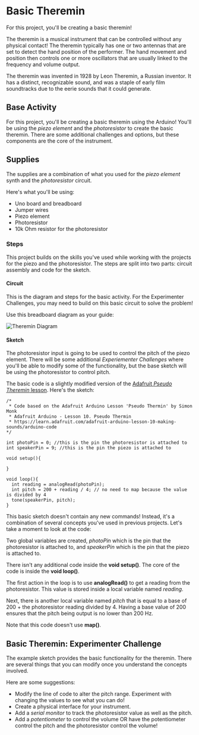 # Basic Theremin
For this project, you'll be creating a basic theremin!

The theremin is a musical instrument that can be controlled without any physical contact! The theremin typically has one or two antennas that are set to detect the hand position of the performer. The hand movement and position then controls one or more oscillators that are usually linked to the frequency and volume output.

The theremin was invented in 1928 by Leon Theremin, a Russian inventor. It has a distinct, recognizable sound, and was a staple of early film soundtracks due to the eerie sounds that it could generate.

## Base Activity
For this project, you'll be creating a basic theremin using the Arduino! You'll be using the _piezo element_ and the _photoresistor_ to create the basic theremin. There are some additional challenges and options, but these components are the core of the instrument.

## Supplies
The supplies are a combination of what you used for the _piezo element_ synth and the _photoresistor_ circuit.

Here's what you'll be using:
- Uno board and breadboard
- Jumper wires
- Piezo element
- Photoresistor
- 10k Ohm resistor for the photoresistor

### Steps
This project builds on the skills you've used while working with the projects for the piezo and the photoresistor. The steps are split into two parts: circuit assembly and code for the sketch.

#### Circuit

This is the diagram and steps for the basic activity. For the Experimenter Challenges, you may need to build on this basic circuit to solve the problem!

Use this breadboard diagram as your guide:

![Theremin Diagram](http://i.imgur.com/fUH08d0.png)

#### Sketch

The photoresistor input is going to be used to control the pitch of the piezo element. There will be some additional _Experiementer Challenges_ where you'll be able to modify some of the functionality, but the base sketch will be using the photoresistor to control pitch.

The basic code is a slightly modified version of the [Adafruit _Pseudo Theremin_ lesson](https://learn.adafruit.com/adafruit-arduino-lesson-10-making-sounds/arduino-code). Here's the sketch:

```arduino
/*
 * Code based on the Adafruit Arduino Lesson 'Pseudo Thermin' by Simon Monk
 * Adafruit Arduino - Lesson 10. Pseudo Thermin
 * https://learn.adafruit.com/adafruit-arduino-lesson-10-making-sounds/arduino-code
*/

int photoPin = 0; //this is the pin the photoresistor is attached to
int speakerPin = 9; //this is the pin the piezo is attached to

void setup(){

}

void loop(){
  int reading = analogRead(photoPin);
  int pitch = 200 + reading / 4; // no need to map because the value is divided by 4
  tone(speakerPin, pitch);
}
```

This basic sketch doesn't contain any new commands! Instead, it's a combination of several concepts you've used in previous projects. Let's take a moment to look at the code:

Two global variables are created, _photoPin_ which is the pin that the photoresistor is attached to, and _speakerPin_ which is the pin that the piezo is attached to.

There isn't any additional code inside the **void setup()**. The core of the code is inside the **void loop()**.

The first action in the loop is to use **analogRead()** to get a reading from the photoresistor. This value is stored inside a local variable named _reading_.

Next, there is another local variable named _pitch_ that is equal to a base of 200 + the photoresistor reading divided by 4. Having a base value of 200 ensures that the pitch being output is no lower than 200 Hz.

Note that this code doesn't use **map()**.

## Basic Theremin: Experimenter Challenge

The example sketch provides the basic functionality for the theremin. There are several things that you can modify once you understand the concepts involved.

Here are some suggestions:

- Modify the line of code to alter the pitch range. Experiment with changing the values to see what you can do!
- Create a physical interface for your instrument.
- Add a _serial monitor_ to track the photoresistor value as well as the pitch.
- Add a _potentiometer_ to control the volume OR have the potentiometer control the pitch and the photoresistor control the volume!
